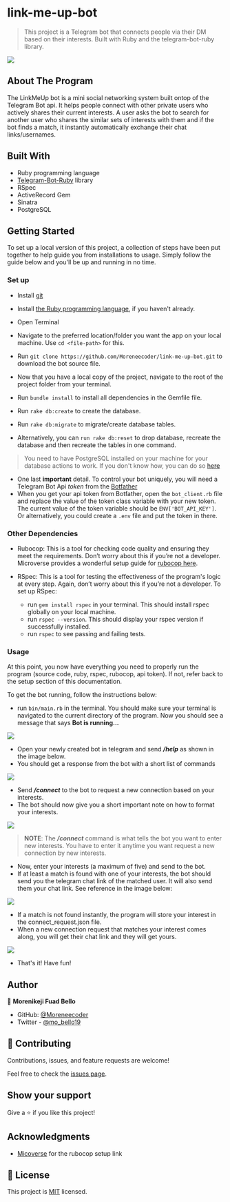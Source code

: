 # link-me-up-bot
> This project is a Telegram bot that connects people via their DM based on their interests. Built with Ruby and the telegram-bot-ruby library.

![](https://user-images.githubusercontent.com/38987207/110521212-c08eab00-810f-11eb-8d65-0deb57efd5f9.png)

## About The Program
The LinkMeUp bot is a mini social networking system built ontop of the Telegram Bot api. It helps people connect with other private users who actively shares their current interests. A user asks the bot to search for another user who shares the similar sets of interests with them and if the bot finds a match, it instantly  automatically exchange their chat links/usernames.

## Built With

- Ruby programming language
- [Telegram-Bot-Ruby](https://github.com/atipugin/telegram-bot-ruby) library
- RSpec
- ActiveRecord Gem
- Sinatra
- PostgreSQL

## Getting Started

To set up a local version of this project, a collection of steps have been put together to help guide you from installations to usage. Simply follow the guide below and you'll be up and running in no time.

### Set up

- Install [git](https://git-scm.com/downloads)
- Install [the Ruby programming language](https://ruby-doc.org/downloads/), if you haven't already.
- Open Terminal
- Navigate to the preferred location/folder you want the app on your local machine. Use `cd <file-path>` for this.
- Run `git clone https://github.com/Moreneecoder/link-me-up-bot.git` to download the bot source file.
- Now that you have a local copy of the project, navigate to the root of the project folder from your terminal.

- Run `bundle install` to install all dependencies in the Gemfile file.
- Run `rake db:create` to create the database.
- Run `rake db:migrate` to migrate/create database tables.
- Alternatively, you can `run rake db:reset` to drop database, recreate the database and then recreate the tables in one command.

> You need to have PostgreSQL installed on your machine for your database actions to work. If you don't know how, you can do so [here](https://www.freecodecamp.org/news/how-to-get-started-with-postgresql-9d3bc1dd1b11/)

- One last **important** detail. To control your bot uniquely, you will need a Telegram Bot Api *token* from the [Botfather](https://core.telegram.org/bots#6-botfather)
- When you get your api token from Botfather, open the `bot_client.rb` file and replace the value of the token class variable with your new token. The current value of the token variable should be `ENV['BOT_API_KEY']`. Or alternatively, you could create a `.env` file and put the token in there.

### Other Dependencies

- Rubocop: This is a tool for checking code quality and ensuring they meet the requirements. Don’t worry about this if you’re not a developer. Microverse provides a wonderful setup guide for [rubocop here](https://github.com/microverseinc/linters-config/tree/master/ruby).

- RSpec: This is a tool for testing the effectiveness of the program's logic at every step. Again, don’t worry about this if you’re not a developer. To set up RSpec:
  - run `gem install rspec` in your terminal. This should install rspec globally on your local machine.
  - run `rspec --version`. This should display your rspec version if successfully installed.
  - run `rspec` to see passing and failing tests.

### Usage

At this point, you now have everything you need to properly run the program (source code, ruby, rspec, rubocop, api token). If not, refer back to the setup section of this documentation.

To get the bot running, follow the instructions below:

* run `bin/main.rb` in the terminal. You should make sure your terminal is navigated to the current directory of the program. Now you should see a message that says **Bot is running...**

![](https://user-images.githubusercontent.com/38987207/110529160-30556380-8119-11eb-8bb6-a540988730c7.png)

* Open your newly created bot in telegram and send ***/help*** as shown in the image below.
* You should get a response from the bot with a short list of commands

![](https://user-images.githubusercontent.com/38987207/110531033-609e0180-811b-11eb-9366-ea6ce65106b3.png)

* Send ***/connect*** to the bot to request a new connection based on your interests.
* The bot should now give you a short important note on how to format your interests.

![](https://user-images.githubusercontent.com/38987207/110531861-647e5380-811c-11eb-95d5-0a3b551ed797.png)

> **NOTE**: The ***/connect*** command is what tells the bot you want to enter new interests. You have to enter it anytime you want request a new connection by new interests.

* Now, enter your interests (a maximum of five) and send to the bot.
* If at least a match is found with one of your interests, the bot should send you the telegram chat link of the matched user. It will also send them your chat link. See reference in the image below:

![](https://user-images.githubusercontent.com/38987207/110533927-c8a21700-811e-11eb-81aa-46d544874330.png)

* If a match is not found instantly, the program will store your interest in the connect_request.json file.
* When a new connection request that matches your interest comes along, you will get their chat link and they will get yours.

![](https://user-images.githubusercontent.com/38987207/110536384-b07fc700-8121-11eb-929a-ac7c51755abb.png) 

* That's it! Have fun!

## Author

👤 **Morenikeji Fuad Bello**

- GitHub: [@Moreneecoder](https://github.com/Moreneecoder)
- Twitter - [@mo_bello19](https://twitter.com/mo_bello19)

## 🤝 Contributing

Contributions, issues, and feature requests are welcome!

Feel free to check the [issues page](https://github.com/Moreneecoder/link-me-up-bot/issues).

## Show your support

Give a ⭐️ if you like this project!

## Acknowledgments

- [Micoverse](https://microverse.org) for the rubocop setup link

## 📝 License

This project is [MIT](https://github.com/Moreneecoder/link-me-up-bot/blob/feature/app_logic/LICENSE) licensed.
